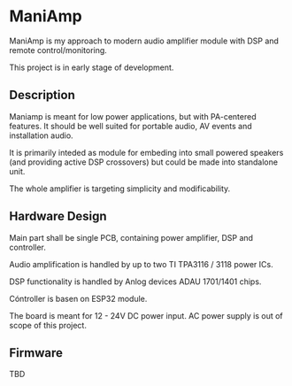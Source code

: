 # ManiAmp

ManiAmp is my approach to modern audio amplifier module with DSP and remote control/monitoring.

This project is in early stage of development.

## Description

Maniamp is meant for low power applications, but with PA-centered features.
It should be well suited for portable audio, AV events and installation audio.

It is primarily inteded as module for embeding into small powered speakers (and providing active DSP crossovers) but could be made into standalone unit.

The whole amplifier is targeting simplicity and modificability.

## Hardware Design

Main part shall be single PCB, containing power amplifier, DSP and controller.

Audio amplification is handled by up to two TI TPA3116 / 3118 power ICs.

DSP functionality is handled by Anlog devices ADAU 1701/1401 chips.

Cóntroller is basen on ESP32 module.

The board is meant for 12 - 24V DC power input. AC power supply is out of scope of this project.

## Firmware

TBD